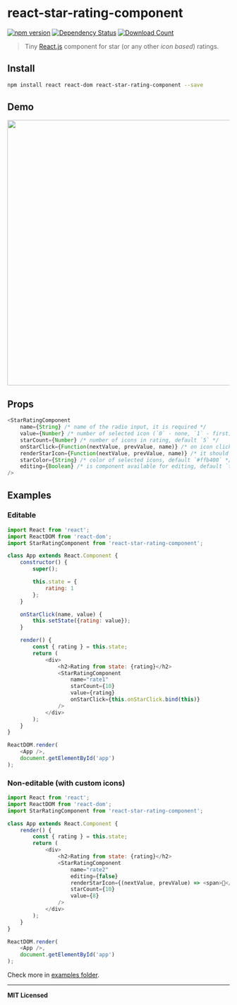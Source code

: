 # react-star-rating-component

[![npm version](http://badge.fury.io/js/react-star-rating-component.svg)](http://badge.fury.io/js/react-star-rating-component)
[![Dependency Status](http://david-dm.org/voronianski/react-star-rating-component.svg)](http://david-dm.org/voronianski/react-star-rating-component)
[![Download Count](http://img.shields.io/npm/dm/react-star-rating-component.svg?style=flat)](http://www.npmjs.com/package/react-star-rating-component)

> Tiny [React.js](https://facebook.github.io/react/) component for star (or any other *icon based*) ratings.

## Install

```bash
npm install react react-dom react-star-rating-component --save
```

## Demo

<img src="https://dl.dropboxusercontent.com/u/100463011/react-star-rating-component.gif" width="600" />

## Props

```javascript
<StarRatingComponent
    name={String} /* name of the radio input, it is required */
    value={Number} /* number of selected icon (`0` - none, `1` - first) */
    starCount={Number} /* number of icons in rating, default `5` */
    onStarClick={Function(nextValue, prevValue, name)} /* on icon click handler */
    renderStarIcon={Function(nextValue, prevValue, name)} /* it should return string or react component */
    starColor={String} /* color of selected icons, default `#ffb400` */
    editing={Boolean} /* is component available for editing, default `true` */
/>
```

## Examples

### Editable 

```javascript
import React from 'react';
import ReactDOM from 'react-dom';
import StarRatingComponent from 'react-star-rating-component';

class App extends React.Component {
    constructor() {
        super();

        this.state = {
            rating: 1
        };
    }

    onStarClick(name, value) {
        this.setState({rating: value});
    }

    render() {
        const { rating } = this.state;
        return (                
            <div>
                <h2>Rating from state: {rating}</h2>
                <StarRatingComponent 
                    name="rate1" 
                    starCount={10}
                    value={rating}
                    onStarClick={this.onStarClick.bind(this)}
                />
            </div>
        );
    }
}

ReactDOM.render(
    <App />, 
    document.getElementById('app')
);
```

### Non-editable (with custom icons)

```javascript
import React from 'react';
import ReactDOM from 'react-dom';
import StarRatingComponent from 'react-star-rating-component';

class App extends React.Component {
    render() {
        const { rating } = this.state;
        return (                
            <div>
                <h2>Rating from state: {rating}</h2>
                <StarRatingComponent 
                    name="rate2" 
                    editing={false}
                    renderStarIcon={(nextValue, prevValue) => <span></span>}
                    starCount={10}
                    value={8}
                />
            </div>
        );
    }
}

ReactDOM.render(
    <App />, 
    document.getElementById('app')
);
```

Check more in [examples folder](https://github.com/voronianski/react-star-rating-component/tree/master/example).

---

**MIT Licensed**
